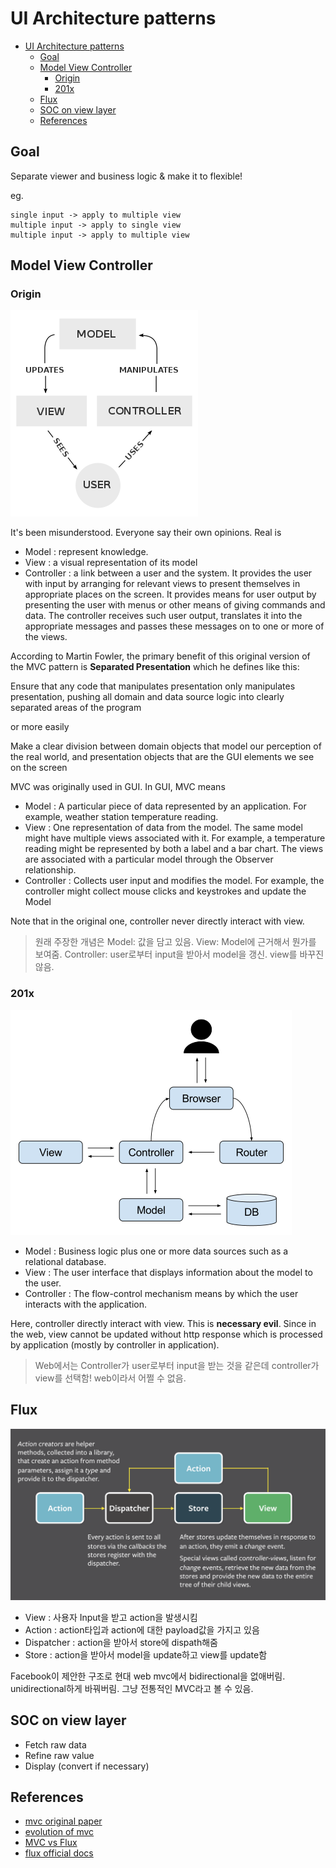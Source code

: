 # UI Architecture patterns

- [UI Architecture patterns](#ui-architecture-patterns)
  - [Goal](#goal)
  - [Model View Controller](#model-view-controller)
    - [Origin](#origin)
    - [201x](#201x)
  - [Flux](#flux)
  - [SOC on view layer](#soc-on-view-layer)
  - [References](#references)

## Goal

Separate viewer and business logic & make it to flexible!

eg.

```text
single input -> apply to multiple view
multiple input -> apply to single view
multiple input -> apply to multiple view
```

## Model View Controller

### Origin

!["no mvc origin img"](./img/mvc_origin.png)

It's been misunderstood. Everyone say their own opinions. Real is

- Model : represent knowledge.
- View : a visual representation of its model
- Controller : a link between a user and the system. It provides the user with input by arranging for relevant views to present themselves in appropriate places on the screen. It provides means for user output by presenting the user with menus or other means of giving commands and data. The controller receives such user output, translates it into the appropriate messages and passes these messages on to one or more of the views.

According to Martin Fowler, the primary benefit of this original version of the MVC pattern is **Separated Presentation** which he defines like this:

Ensure that any code that manipulates presentation only manipulates presentation, pushing all domain and data source logic into clearly separated areas of the program

or more easily

Make a clear division between domain objects that model our perception of the real world, and presentation objects that are the GUI elements we see on the screen

MVC was originally used in GUI. In GUI, MVC means

- Model : A particular piece of data represented by an application. For example, weather station temperature reading.
- View : One representation of data from the model. The same model might have multiple views associated with it. For example, a temperature reading might be represented by both a label and a bar chart. The views are associated with a particular model through the Observer relationship.
- Controller : Collects user input and modifies the model. For example, the controller might collect mouse clicks and keystrokes and update the Model

Note that in the original one, controller never directly interact with view.

> 원래 주장한 개념은 Model: 값을 담고 있음. View: Model에 근거해서 뭔가를 보여줌. Controller: user로부터 input을 받아서 model을 갱신. view를 바꾸진 않음.

### 201x

!["mvc 201x img"](./img/mvc_201x.png)

- Model : Business logic plus one or more data sources such as a relational database.
- View : The user interface that displays information about the model to the user.
- Controller : The flow-control mechanism means by which the user interacts with the application.

Here, controller directly interact with view. This is **necessary evil**. Since in the web, view cannot be updated without http response which is processed by application (mostly by controller in application).

> Web에서는 Controller가 user로부터 input을 받는 것을 같은데 controller가 view를 선택함! web이라서 어쩔 수 없음.

## Flux

![flux-architecture](./img/flux-architecture.png)

- View : 사용자 Input을 받고 action을 발생시킴
- Action : action타입과 action에 대한 payload값을 가지고 있음
- Dispatcher : action을 받아서 store에 dispath해줌
- Store : action을 받아서 model을 update하고 view를 update함

Facebook이 제안한 구조로 현대 web mvc에서 bidirectional을 없애버림. unidirectional하게 바꿔버림. 그냥 전통적인 MVC라고 볼 수 있음.

## SOC on view layer

- Fetch raw data
- Refine raw value
- Display (convert if necessary)

## References

- [mvc original paper](https://heim.ifi.uio.no/~trygver/2007/MVC_Originals.pdf)
- [evolution of mvc](https://stephenwalther.com/archive/2008/08/24/the-evolution-of-mvc)
- [MVC vs Flux](https://code.i-harness.com/ko-kr/q/1fe5f1e)
- [flux official docs](https://haruair.github.io/flux/docs/overview.html#content)